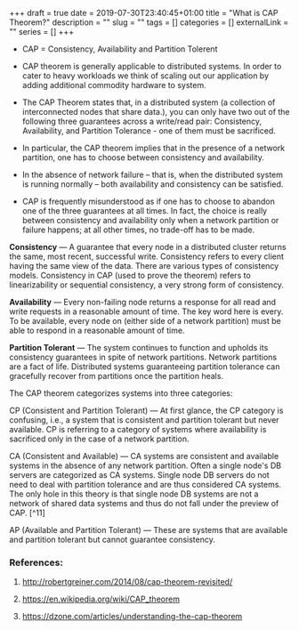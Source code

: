 +++ 
draft = true
date = 2019-07-30T23:40:45+01:00
title = "What is CAP Theorem?"
description = ""
slug = "" 
tags = []
categories = []
externalLink = ""
series = []
+++


* CAP = Consistency, Availability and Partition Tolerent

* CAP theorem is generally applicable to distributed systems. In order to cater to heavy workloads we think of scaling out our application by adding additional commodity hardware to system. 

* The CAP Theorem states that, in a distributed system (a collection of interconnected nodes that share data.), you can only have two out of the following three guarantees across a write/read pair: Consistency, Availability, and Partition Tolerance - one of them must be sacrificed. 

* In particular, the CAP theorem implies that in the presence of a network partition, one has to choose between consistency and availability.

* In the absence of network failure – that is, when the distributed system is running normally – both availability and consistency can be satisfied.

* CAP is frequently misunderstood as if one has to choose to abandon one of the three guarantees at all times. In fact, the choice is really between consistency and availability only when a network partition or failure happens; at all other times, no trade-off has to be made.

**Consistency** — A guarantee that every node in a distributed cluster returns the same, most recent, successful write. Consistency refers to every client having the same view of the data. There are various types of consistency models. Consistency in CAP (used to prove the theorem) refers to linearizability or sequential consistency, a very strong form of consistency.

**Availability** — Every non-failing node returns a response for all read and write requests in a reasonable amount of time. The key word here is every. To be available, every node on (either side of a network partition) must be able to respond in a reasonable amount of time.

**Partition Tolerant** — The system continues to function and upholds its consistency guarantees in spite of network partitions. Network partitions are a fact of life. Distributed systems guaranteeing partition tolerance can gracefully recover from partitions once the partition heals.

The CAP theorem categorizes systems into three categories:

CP (Consistent and Partition Tolerant) — At first glance, the CP category is confusing, i.e., a system that is consistent and partition tolerant but never available. CP is referring to a category of systems where availability is sacrificed only in the case of a network partition.

CA (Consistent and Available) — CA systems are consistent and available systems in the absence of any network partition. Often a single node's DB servers are categorized as CA systems. Single node DB servers do not need to deal with partition tolerance and are thus considered CA systems. The only hole in this theory is that single node DB systems are not a network of shared data systems and thus do not fall under the preview of CAP. [^11]

AP (Available and Partition Tolerant) — These are systems that are available and partition tolerant but cannot guarantee consistency.


### References:
1. http://robertgreiner.com/2014/08/cap-theorem-revisited/

2. https://en.wikipedia.org/wiki/CAP_theorem

3. https://dzone.com/articles/understanding-the-cap-theorem